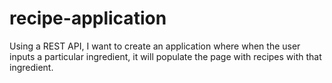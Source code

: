 # recipe-application
Using a REST API, I want to create an application where when the user inputs a particular ingredient, it will populate the page with recipes with that ingredient.

